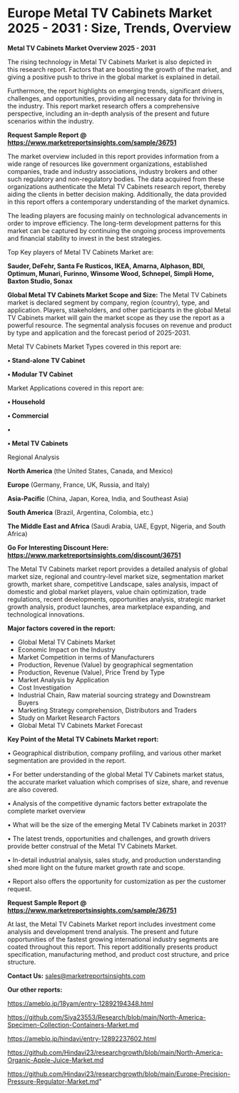 # Europe Metal TV Cabinets Market 2025 - 2031 : Size, Trends, Overview

<Strong> Metal TV Cabinets Market Overview 2025 - 2031</strong>

The rising technology in Metal TV Cabinets Market is also depicted in this research report. Factors that are boosting the growth of the market, and giving a positive push to thrive in the global market is explained in detail.

Furthermore, the report highlights on emerging trends, significant drivers, challenges, and opportunities, providing all necessary data for thriving in the industry. This report market research offers a comprehensive perspective, including an in-depth analysis of the present and future scenarios within the industry.

<strong>Request Sample Report @ <a href=https://www.marketreportsinsights.com/sample/36751>https://www.marketreportsinsights.com/sample/36751</a></strong>

The market overview included in this report provides information from a wide range of resources like government organizations, established companies, trade and industry associations, industry brokers and other such regulatory and non-regulatory bodies. The data acquired from these organizations authenticate the Metal TV Cabinets research report, thereby aiding the clients in better decision making. Additionally, the data provided in this report offers a contemporary understanding of the market dynamics.

The leading players are focusing mainly on technological advancements in order to improve efficiency. The long-term development patterns for this market can be captured by continuing the ongoing process improvements and financial stability to invest in the best strategies.

Top Key players of Metal TV Cabinets Market are:

<strong>Sauder, DeFehr, Santa Fe Rusticos, IKEA, Amarna, Alphason, BDI, Optimum, Munari, Furinno, Winsome Wood, Schnepel, Simpli Home, Baxton Studio, Sonax</strong>

<strong><b>Global Metal TV Cabinets Market Scope and Size:</b></strong>
The Metal TV Cabinets market is declared segment by company, region (country), type, and application. Players, stakeholders, and other participants in the global Metal TV Cabinets market will gain the market scope as they use the report as a powerful resource. The segmental analysis focuses on revenue and product by type and application and the forecast period of 2025-2031.

Metal TV Cabinets Market Types covered in this report are:

<strong>•  Stand-alone TV Cabinet

•  Modular TV Cabinet</strong>

Market Applications covered in this report are:

<strong>•  Household

•  Commercial

•  

•  Metal TV Cabinets</strong> 

Regional Analysis

<strong>North America</strong> (the United States, Canada, and Mexico)

<strong>Europe</strong> (Germany, France, UK, Russia, and Italy)

<strong>Asia-Pacific</strong> (China, Japan, Korea, India, and Southeast Asia)

<strong>South America</strong> (Brazil, Argentina, Colombia, etc.)

<strong>The Middle East and Africa</strong> (Saudi Arabia, UAE, Egypt, Nigeria, and South Africa)

<strong>Go For Interesting Discount Here: <a href=https://www.marketreportsinsights.com/discount/36751>https://www.marketreportsinsights.com/discount/36751</a></strong>

The Metal TV Cabinets market report provides a detailed analysis of global market size, regional and country-level market size, segmentation market growth, market share, competitive Landscape, sales analysis, impact of domestic and global market players, value chain optimization, trade regulations, recent developments, opportunities analysis, strategic market growth analysis, product launches, area marketplace expanding, and technological innovations.

<strong><b>Major factors covered in the report:</b></strong>
<ul>
  <li>Global Metal TV Cabinets Market </li>
  <li>Economic Impact on the Industry</li>
  <li>Market Competition in terms of Manufacturers</li>
  <li>Production, Revenue (Value) by geographical segmentation</li>
  <li>Production, Revenue (Value), Price Trend by Type</li>
  <li>Market Analysis by Application</li>
  <li>Cost Investigation</li>
  <li>Industrial Chain, Raw material sourcing strategy and Downstream Buyers</li>
  <li>Marketing Strategy comprehension, Distributors and Traders</li>
  <li>Study on Market Research Factors</li>
  <li>Global Metal TV Cabinets Market Forecast</li>
</ul>

<strong><b>Key Point of the Metal TV Cabinets Market report:</b></strong>

• Geographical distribution, company profiling, and various other market segmentation are provided in the report.

• For better understanding of the global Metal TV Cabinets market status, the accurate market valuation which comprises of size, share, and revenue are also covered.

• Analysis of the competitive dynamic factors better extrapolate the complete market overview

• What will be the size of the emerging Metal TV Cabinets market in 2031?

• The latest trends, opportunities and challenges, and growth drivers provide better construal of the Metal TV Cabinets Market.

• In-detail industrial analysis, sales study, and production understanding shed more light on the future market growth rate and scope.

• Report also offers the opportunity for customization as per the customer request.

<strong>Request Sample Report @ <a href=https://www.marketreportsinsights.com/sample/36751>https://www.marketreportsinsights.com/sample/36751</a></strong>

At last, the Metal TV Cabinets Market report includes investment come analysis and development trend analysis. The present and future opportunities of the fastest growing international industry segments are coated throughout this report. This report additionally presents product specification, manufacturing method, and product cost structure, and price structure.

<strong>Contact Us:</strong>
sales@marketreportsinsights.com

<strong>Our other reports:</strong>

<a href=https://ameblo.jp/18yam/entry-12892194348.html>https://ameblo.jp/18yam/entry-12892194348.html</a>

<a href=https://github.com/Siya23553/Research/blob/main/North-America-Specimen-Collection-Containers-Market.md>https://github.com/Siya23553/Research/blob/main/North-America-Specimen-Collection-Containers-Market.md</a>

<a href=https://ameblo.jp/hindavi/entry-12892237602.html>https://ameblo.jp/hindavi/entry-12892237602.html</a>

<a href=https://github.com/Hindavi23/researchgrowth/blob/main/North-America-Organic-Apple-Juice-Market.md>https://github.com/Hindavi23/researchgrowth/blob/main/North-America-Organic-Apple-Juice-Market.md</a>

<a href=https://github.com/Hindavi23/researchgrowth/blob/main/Europe-Precision-Pressure-Regulator-Market.md>https://github.com/Hindavi23/researchgrowth/blob/main/Europe-Precision-Pressure-Regulator-Market.md</a>"
